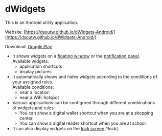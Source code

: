 # dWidgets

This is an Android utility application.

Website: [https://dsoutw.github.io/dWidgets-Android/](https://dsoutw.github.io/dWidgets-Android/)

Download: [Google Play](https://play.google.com/store/apps/details?id=com.dsou.widgets)

* It shows widgets on a [floating window](https://dsoutw.github.io/dWidgets-Android/screenshots#widgets-on-the-floating-window) or the [notification panel](https://dsoutw.github.io/dWidgets-Android/screenshots#widgets-on-the-notification-pannel).<br/>
  Available widgets:
  - application shortcuts
  - display pictures
* It automatically shows and hides widgets according to the conditions of your assigned rules.<br/>
  Available conditions:
  - near a location
  - near a WiFi hotspot
* Various applications can be configured through different combinations of widgets and rules:
  - You can show a digital wallet shortcut when you are at a shopping center.
  - You can show a digital reader shortcut when you are at school.
* It can also display widgets on the [lock screen](https://dsoutw.github.io/dWidgets-Android/screenshots#widgets-on-the-notification-pannel)[^lock].

